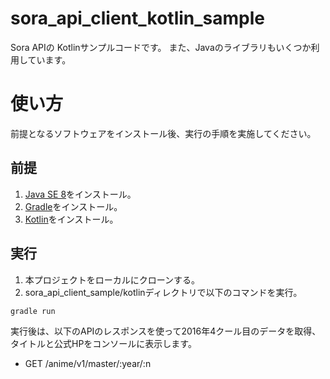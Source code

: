 # sora_api_client_kotlin_sample

Sora APIの Kotlinサンプルコードです。
また、Javaのライブラリもいくつか利用しています。

# 使い方

前提となるソフトウェアをインストール後、実行の手順を実施してください。

## 前提

1. [Java SE 8](http://www.oracle.com/technetwork/java/javase/downloads/index.html)をインストール。
2. [Gradle](https://docs.gradle.org/current/userguide/installation.html)をインストール。
3. [Kotlin](https://kotlinlang.org/docs/tutorials/command-line.html)をインストール。

## 実行

1. 本プロジェクトをローカルにクローンする。
2. sora_api_client_sample/kotlinディレクトリで以下のコマンドを実行。

```
gradle run
```

実行後は、以下のAPIのレスポンスを使って2016年4クール目のデータを取得、
タイトルと公式HPをコンソールに表示します。
- GET /anime/v1/master/:year/:n
